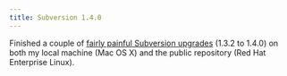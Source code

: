 ```yaml
---
title: Subversion 1.4.0
---
```


Finished a couple of [fairly painful Subversion upgrades](http://www.wincent.com/knowledge-base/Subversion_1.4.0_upgrade) (1.3.2 to 1.4.0) on both my local machine (Mac OS X) and the public repository (Red Hat Enterprise Linux).
